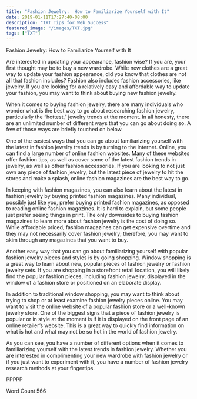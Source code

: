 ```yaml
---
title: "Fashion Jewelry:  How to Familiarize Yourself with It"
date: 2019-01-11T17:27:40-08:00
description: "TXT Tips for Web Success"
featured_image: "/images/TXT.jpg"
tags: ["TXT"]
---
```


Fashion Jewelry:  How to Familiarize Yourself with It

Are interested in updating your appearance, fashion wise?  If you are, your first thought may be to buy a new wardrobe.  While new clothes are a great way to update your fashion appearance, did you know that clothes are not all that fashion includes?  Fashion also includes fashion accessories, like jewelry.  If you are looking for a relatively easy and affordable way to update your fashion, you may want to think about buying new fashion jewelry.

When it comes to buying fashion jewelry, there are many individuals who wonder what is the best way to go about researching fashion jewelry, particularly the “hottest,” jewelry trends at the moment.  In all honesty, there are an unlimited number of different ways that you can go about doing so.  A few of those ways are briefly touched on below.

One of the easiest ways that you can go about familiarizing yourself with the latest in fashion jewelry trends is by turning to the internet.  Online, you can find a large number of online fashion websites.  Many of these websites offer fashion tips, as well as cover some of the latest fashion trends in jewelry, as well as other fashion accessories.  If you are looking to not just own any piece of fashion jewelry, but the latest piece of jewelry to hit the stores and make a splash, online fashion magazines are the best way to go. 

In keeping with fashion magazines, you can also learn about the latest in fashion jewelry by buying printed fashion magazines. Many individual, possibly just like you, prefer buying printed fashion magazines, as opposed to reading online fashion magazines.  It is hard to explain, but some people just prefer seeing things in print. The only downsides to buying fashion magazines to learn more about fashion jewelry is the cost of doing so. While affordable priced, fashion magazines can get expensive overtime and they may not necessarily cover fashion jewelry; therefore, you may want to skim through any magazines that you want to buy.

Another easy way that you can go about familiarizing yourself with popular fashion jewelry pieces and styles is by going shopping.  Window shopping is a great way to learn about new, popular pieces of fashion jewelry or fashion jewelry sets.  If you are shopping in a storefront retail location, you will likely find the popular fashion pieces, including fashion jewelry, displayed in the window of a fashion store or positioned on an elaborate display. 

In addition to traditional window shopping, you may want to think about trying to shop or at least examine fashion jewelry pieces online. You may want to visit the online website of a popular fashion store or a well-known jewelry store.  One of the biggest signs that a piece of fashion jewelry is popular or in style at the moment is if it is displayed on the front page of an online retailer’s website.  This is a great way to quickly find information on what is hot and what may not be so hot in the world of fashion jewelry.

As you can see, you have a number of different options when it comes to familiarizing yourself with the latest trends in fashion jewelry.  Whether you are interested in complimenting your new wardrobe with fashion jewelry or if you just want to experiment with it, you have a number of fashion jewelry research methods at your fingertips. 

PPPPP

Word Count 566

